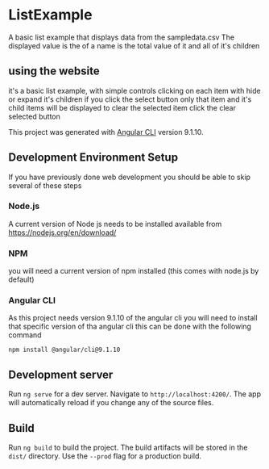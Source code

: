 # ListExample
A basic list example that displays data from the sampledata.csv
The displayed value is the of a name is the total value of it and all of it's children

## using the website
it's a basic list example, with simple controls
clicking on each item with hide or expand it's children
if you click the select button only that item and it's child items will be displayed
to clear the selected item click the clear selected button


This project was generated with [Angular CLI](https://github.com/angular/angular-cli) version 9.1.10.

## Development Environment Setup
If you have previously done web development you should be able to skip several of these steps
### Node.js
A current version of Node js needs to be installed
available from https://nodejs.org/en/download/

### NPM
you will need a current version of npm installed (this comes with node.js by default)

### Angular CLI
As this project needs version 9.1.10 of the angular cli you will need to install that specific version of tha angular cli
this can be done with the following command
```
npm install @angular/cli@9.1.10
```



## Development server
Run `ng serve` for a dev server. Navigate to `http://localhost:4200/`. The app will automatically reload if you change any of the source files.


## Build
Run `ng build` to build the project. The build artifacts will be stored in the `dist/` directory. Use the `--prod` flag for a production build.
